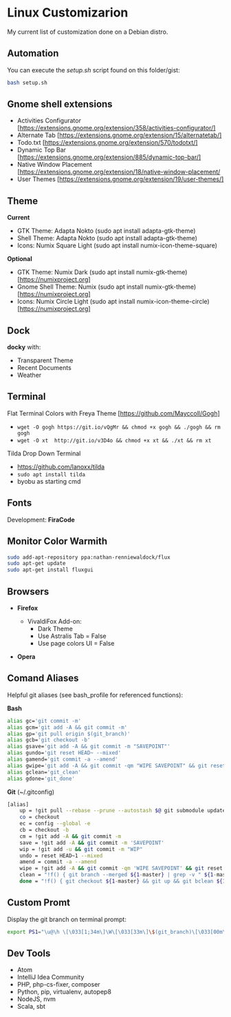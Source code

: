 # Linux Customizarion

My current list of customization done on a Debian distro.

## Automation

You can execute the *setup.sh* script found on this folder/gist:

```sh
bash setup.sh
```

## Gnome shell extensions

- Activities Configurator [https://extensions.gnome.org/extension/358/activities-configurator/]
- Alternate Tab [https://extensions.gnome.org/extension/15/alternatetab/]
- Todo.txt [https://extensions.gnome.org/extension/570/todotxt/]
- Dynamic Top Bar [https://extensions.gnome.org/extension/885/dynamic-top-bar/]
- Native Window Placement [https://extensions.gnome.org/extension/18/native-window-placement/
- User Themes [https://extensions.gnome.org/extension/19/user-themes/]

## Theme

**Current**
- GTK Theme: Adapta Nokto (sudo apt install adapta-gtk-theme)
- Shell Theme: Adapta Nokto (sudo apt install adapta-gtk-theme)
- Icons: Numix Square Light (sudo apt install numix-icon-theme-square)

**Optional**
- GTK Theme: Numix Dark (sudo apt install numix-gtk-theme) [https://numixproject.org]
- Gnome Shell Theme: Numix (sudo apt install numix-gtk-theme) [https://numixproject.org]
- Icons: Numix Circle Light (sudo apt install numix-icon-theme-circle) [https://numixproject.org]

## Dock

**docky** with:
- Transparent Theme
- Recent Documents
- Weather

## Terminal

Flat Terminal Colors with Freya Theme [https://github.com/Mayccoll/Gogh]
- `wget -O gogh https://git.io/vQgMr && chmod +x gogh && ./gogh && rm gogh`
- `wget -O xt  http://git.io/v3D4o && chmod +x xt && ./xt && rm xt`

Tilda Drop Down Terminal
- https://github.com/lanoxx/tilda
- `sudo apt install tilda`
- byobu as starting cmd

## Fonts

Development: **FiraCode**

## Monitor Color Warmith

```sh
sudo add-apt-repository ppa:nathan-renniewaldock/flux
sudo apt-get update
sudo apt-get install fluxgui
```

## Browsers

- **Firefox**
  - VivaldiFox Add-on:
    - Dark Theme
    - Use Astralis Tab = False
    - Use page colors UI = False
    
- **Opera**

## Comand Aliases

Helpful git aliases (see bash_profile for referenced functions):

**Bash**
```sh
alias gc='git commit -m'
alias gcm='git add -A && git commit -m'
alias gp='git pull origin $(git_branch)'
alias gcb='git checkout -b'
alias gsave='git add -A && git commit -m "SAVEPOINT"'
alias gundo='git reset HEAD~ --mixed'
alias gamend='git commit -a --amend'
alias gwipe='git add -A && git commit -qm "WIPE SAVEPOINT" && git reset HEAD~1 --hard'
alias gclean='git_clean'
alias gdone='git_done'
```

**Git** (~/.gitconfig)
```sh
[alias]
    up = !git pull --rebase --prune --autostash $@ git submodule update --init --recursive
    co = checkout
    ec = config --global -e
    cb = checkout -b
    cm = !git add -A && git commit -m
    save = !git add -A && git commit -m 'SAVEPOINT'
    wip = !git add -u && git commit -m "WIP"
    undo = reset HEAD~1 --mixed
    amend = commit -a --amend
    wipe = !git add -A && git commit -qm 'WIPE SAVEPOINT' && git reset HEAD~1 --hard
    clean = "!f() { git branch --merged ${1-master} | grep -v " ${1-master}$" | xargs -r git branch -d; }; f"
    done = "!f() { git checkout ${1-master} && git up && git bclean ${1-master}; }; f"
```

## Custom Promt

Display the git branch on terminal prompt:

```sh
export PS1="\u@\h \[\033[1;34m\]\W\[\033[33m\]\$(git_branch)\[\033[00m\] $ "
```

## Dev Tools

- Atom
- IntelliJ Idea Community
- PHP, php-cs-fixer, composer
- Python, pip, virtualenv, autopep8
- NodeJS, nvm
- Scala, sbt